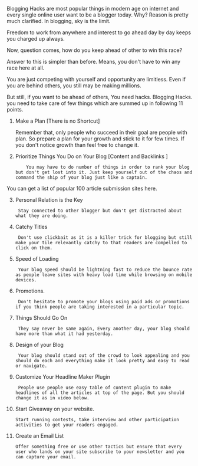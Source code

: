 Blogging Hacks are most popular things in modern age on internet and every single online user want to be a blogger today. Why? Reason is pretty much clarified. In blogging, sky is the limit. 

Freedom to work from anywhere and interest to go ahead day by day keeps you charged up always.

Now, question comes, how do you keep ahead of other to win this race? 

Answer to this is simpler than before. Means, you don't have to win any race here at all. 

You are just competing with yourself and opportunity are limitless. Even if you are behind others, you still may be making millions.

 But still, if you want to be ahead of others, You need hacks. Blogging Hacks. you need to take care of few things which are summed up in following 11 points.
 

 1. Make a Plan [There is no Shortcut]

     Remember that, only people who succeed in their goal are people with plan. So prepare a plan for your growth and stick to it for few times. If you don't notice growth than feel free to change it.

     

 2. Prioritize Things You Do on Your Blog [Content and Backlinks ]

            You may have to do number of things in order to rank your blog but don't get lost into it. Just keep yourself out of the chaos and command the ship of your blog just like a captain. 

You can get a list of popular 100 article submission sites here.

  

 3. Personal Relation is the Key

         Stay connected to other blogger but don't get distracted about what they are doing.


 4. Catchy Titles

         Don't use clickbait as it is a killer trick for blogging but still make your tile relevantly catchy to that readers are compelled to click on them.

 

 5. Speed of Loading

         Your blog speed should be lightning fast to reduce the bounce rate as people leave sites with heavy load time while browsing on mobile devices.

 

 6. Promotions.

         Don't hesitate to promote your blogs using paid ads or promotions if you think people are taking interested in a particular topic.

 

 7. Things Should Go On

         They say never be same again, Every another day, your blog should have more than what it had yesterday.

 

 8. Design of your Blog

         Your blog should stand out of the crowd to look appealing and you should do each and everything make it look pretty and easy to read or navigate.

 

 9. Customize Your Headline Maker Plugin

         People use people use easy table of content plugin to make headlines of all the articles at top of the page. But you should change it as in video below.



 10. Start Giveaway on your website.

         Start running contests, take interview and other participation activities to get your readers engaged.


 11. Create an Email List

         Offer something free or use other tactics but ensure that every user who lands on your site subscribe to your newsletter and you can capture your email.
